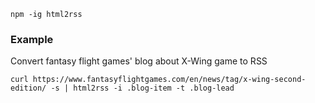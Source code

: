 `npm -ig html2rss`

### Example

Convert fantasy flight games' blog about X-Wing game to RSS

`curl https://www.fantasyflightgames.com/en/news/tag/x-wing-second-edition/ -s | html2rss -i .blog-item -t .blog-lead`